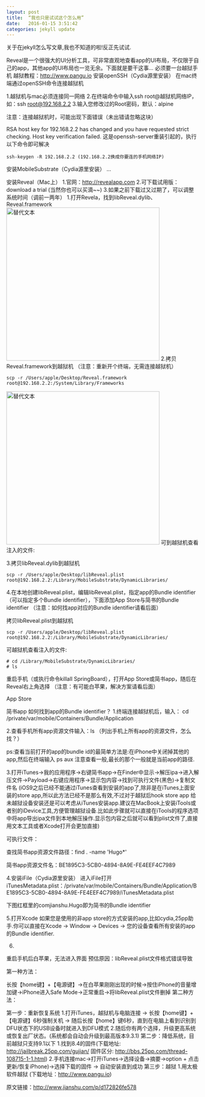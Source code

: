 ```yaml
---
layout: post
title:  “我也只是试试这个怎么用”
date:   2016-01-15 3:51:42
categories: jekyll update
---
```

关于在jekyll怎么写文章,我也不知道的啦!反正先试试.

Reveal是一个很强大的UI分析工具，可非常直观地查看app的UI布局，不仅限于自己的app，其他app的UI布局也一览无余。下面就是要干这事...
必须要一台越狱手机
越狱教程：http://www.pangu.io
安装openSSH（Cydia源里安装）
在mac终端通过openSSH命令连接越狱机

1.越狱机与mac必须连接同一网络
2.在终端命令中输入ssh root@越狱机网络IP，如：ssh root@192.168.2.2
3.输入您修改过的Root密码，默认：alpine

注意：连接越狱机时，可能出现下面错误（未出错请忽略这块）

RSA host key for 192.168.2.2 has changed and you have requested strict checking.
Host key verification failed.
这是openssh-server重装引起的，执行以下命令即可解决

    ssh-keygen -R 192.168.2.2 (192.168.2.2换成你要连的手机网络IP)
安装MobileSubstrate（Cydia源里安装）
...

安装Reveal（Mac上）
1.官网：http://revealapp.com
2.可下载试用版：download a trial (当然你也可以买滴~~)
3.如果之前下载过又过期了，可以调整系统时间（调前一两年）
1.打开Revela，找到libReveal.dylib、Reveal.framework
<img src="http://upload-images.jianshu.io/upload_images/295346-d5b5d4e236539aec.png" alt="替代文本" title="标题文本" width="400" />
2.拷贝Reveal.framework到越狱机 （注意：重新开个终端，无需连接越狱机）

    scp -r /Users/apple/Desktop/Reveal.framework  root@192.168.2.2:/System/Library/Frameworks
<img src="http://upload-images.jianshu.io/upload_images/295346-5c2de59a14c5f8f1.png" alt="替代文本" title="标题文本" width="400" />
可到越狱机查看注入的文件:


3.拷贝libReveal.dylib到越狱机

    scp -r /Users/apple/Desktop/libReveal.plist root@192.168.2.2:/Library/MobileSubstrate/DynamicLibraries/

4.在本地创建libReveal.plist，编辑libReveal.plist，指定app的Bundle identifier（可以指定多个Bundle identifier），下面添加App Store与简书的Bundle identifier
（注意：如何找app对应的Bundle identifier请看后面）


拷贝libReveal.plist到越狱机

    scp -r /Users/apple/Desktop/libReveal.plist root@192.168.2.2:/Library/MobileSubstrate/DynamicLibraries/

可越狱机查看注入的文件:

    # cd /Library/MobileSubstrate/DynamicLibraries/
    # ls

重启手机（或执行命令killall SpringBoard），打开App Store或简书app，随后在Reveal右上角选择
（注意：有可能白苹果，解决方案请看后面）


App Store

简书app
如何找到app的Bundle identifier？
1.终端连接越狱机后，输入：    cd /private/var/mobile/Containers/Bundle/Application

2.查看手机所有app资源文件输入：ls （列出手机上所有app的资源文件，怎么找？）

ps:查看当前打开的app的bundle id的最简单方法是:在iPhone中关闭掉其他的app,然后在终端输入 ps aux 注意查看一般,最长的那个一般就是当前app的路径.

3.打开iTunes->我的应用程序->右键简书app->在Finder中显示->解压ipa->进入解压文件->Payload->右键应用程序->显示包内容->找到可执行文件(黑色)->复制文件名 (iOS9之后已经不能通过iTunes查看到安装的app了,除非是在iTunes上面安装的store app,所以此方法已经不是那么有效,不过对于越狱后hook store app 给未越狱设备安装还是可以考虑从iTunes安装app.建议在MacBook上安装iTools或者别的iDevice工具,方便管理越狱设备.比如此步骤就可以直接在iTools的程序选项中将app导出ipa文件到本地解压操作.显示包内容之后就可以看到plist文件了,直接用文本工具或者Xcode打开会更加直接)

可执行文件：


查找简书app资源文件路径：find . -name 'Hugo*'


简书app资源文件名：BE1895C3-5CB0-4894-8A9E-FE4EEF4C7989

4.安装iFile（Cydia源里安装）
进入iFile打开iTunesMetadata.plist：/private/var/mobile/Containers/Bundle/Application/BE1895C3-5CB0-4894-8A9E-FE4EEF4C7989/iTunesMetadata.plist

下图红框里的comjianshu.Hugo即为简书的Bundle identifier


5.打开Xcode
如果您是使用的非app store的方式安装的app,比如cydia,25pp助手.你可以直接在Xcode -> Window -> Devices -> 您的设备查看所有安装的app的Bundle identifier.

6.

重启手机后白苹果，无法进入界面
预估原因：libReveal.plist文件格式错误导致

第一种方法：

长按【home键】+【电源键】->在白苹果刚刚出现的时候->按住iPhone的音量增加键->iPhone进入Safe Mode->正常重启->将libReveal.plist文件删掉
第二种方法：

第一步：重新恢复系统
1.打开iTunes，越狱机与电脑连接 -> 长按【home键】+【电源键】6秒强制关机 -> 随后长按【home】键6秒，直到在电脑上看到识别到DFU状态下的USB设备时就进入到DFU模式
2.随后你有两个选择，升级更高系统或恢复出厂状态。(系统都会自动会升级到最高版本9.3.1)
第二步：降低系统，目前越狱只支持9.1以下
1.找到8.4的固件(下载地址: http://jailbreak.25pp.com/gujian/ 固件区分: http://bbs.25pp.com/thread-108715-1-1.html)
2.手机连接mac->打开iTunes->选择设备->摘要->option + 点击更新/恢复iPhone)->选择下载的固件 -> 自动安装直到成功
第三步：越狱
1.用太极软件越狱 (下载地址：http://www.pangu.io)


原文链接：http://www.jianshu.com/p/d172826fe578
